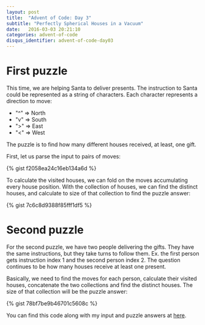 ```yaml
---
layout: post
title:  "Advent of Code: Day 3"
subtitle: "Perfectly Spherical Houses in a Vacuum"
date:   2016-03-03 20:21:10
categories: advent-of-code
disqus_identifier: advent-of-code-day03
---
```

# First puzzle 
This time, we are helping Santa to deliver presents. The instruction to Santa could be represented as a string of characters. Each character represents a direction to move:

- "^" => North
- "v" => South
- ">" => East
- "<" => West

The puzzle is to find how many different houses received, at least, one gift.

First, let us parse the input to pairs of moves:

{% gist f2058ea24c16eb134a6d %}

To calculate the visited houses, we can fold on the moves accumulating every house position. With the collection of houses, we can find the distinct houses, and calculate to size of that collection to find the puzzle answer:


{% gist 7c6c8d9388f85fff1df5 %}


# Second puzzle

For the second puzzle, we have two people delivering the gifts. They have the same instructions, but they take turns to follow them. Ex. the first person gets instruction index 1 and the second person index 2. The question continues to be how many houses receive at least one present. 

Basically, we need to find the moves for each person, calculate their visited houses, concatenate the two collections and find the distinct houses. The size of that collection will be the puzzle answer:

{% gist 78bf7be9b46701c5608c %}


You can find this code along with my input and puzzle answers at [here](https://github.com/darienmt/advent-of-code/blob/master/scala/src/main/scala/Day03.sc).
